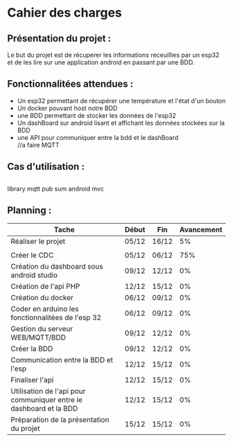 # Cahier des charges

## Présentation du projet :

Le but du projet est de récuperer les informations receuillies par un esp32 et de les lire sur une application android en passant par une BDD.

## Fonctionnalitées attendues :

- Un esp32 permettant de récupérer une température et l'état d'un bouton
- Un docker pouvant host notre BDD
- une BDD permettant de stocker les données de l'esp32
- Un dashBoard sur android lisant et affichant les données stockées sur la BDD
- une API pour communiquer entre la bdd et le dashBoard
<br>//a faire MQTT <br>

## Cas d'utilisation :

## 
library mqtt pub sum
android mvc
## Planning :

|Tache|Début|Fin|Avancement|
|-|-|-|-|
|Réaliser le projet|05/12|16/12|5%|
|||||
|Créer le CDC|05/12|06/12|75%|
|Création du dashboard sous android studio|09/12|12/12|0%|
|Création de l'api PHP|12/12|15/12|0%|
|Création du docker|06/12|09/12|0%|
|Coder en arduino les fonctionnalitées de l'esp 32|06/12|09/12|0%|
|Gestion du serveur WEB/MQTT/BDD|09/12|12/12|0%|
|Créer la BDD|09/12|12/12|0%|
|Communication entre la BDD et l'esp|12/12|15/12|0%|
|Finaliser l'api|12/12|15/12|0%|
|Utilisation de l'api pour communiquer entre le dashboard et la BDD|12/12|15/12|0%|
|Préparation de la présentation du projet|15/12|15/12|0%|